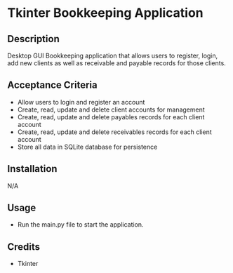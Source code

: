 # Tkinter Bookkeeping Application

## Description
Desktop GUI Bookkeeping application that allows users to register, login, add new clients as well as receivable and payable records for those clients. 

## Acceptance Criteria
-	Allow users to login and register an account
-	Create, read, update and delete client accounts for management
-	Create, read, update and delete payables records for each client account
-	Create, read, update and delete receivables records for each client account
-	Store all data in SQLite database for persistence

## Installation
N/A

## Usage
-	Run the main.py file to start the application.

## Credits
-	Tkinter
